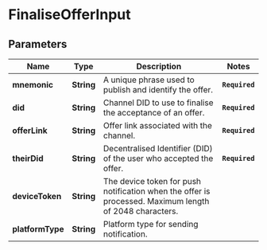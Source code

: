 # FinaliseOfferInput
## Parameters

| Name | Type | Description | Notes |
|------------ | ------------- | ------------- | -------------|
| **mnemonic** | **String** | A unique phrase used to publish and identify the offer. | **`Required`**   |
| **did** | **String** | Channel DID to use to finalise the acceptance of an offer. | **`Required`**   |
| **offerLink** | **String** | Offer link associated with the channel. | **`Required`**   |
| **theirDid** | **String** | Decentralised Identifier (DID) of the user who accepted the offer. | **`Required`**   |
| **deviceToken** | **String** | The device token for push notification when the offer is processed.  Maximum length of 2048 characters. |   |
| **platformType** | **String** | Platform type for sending notification. |   |


